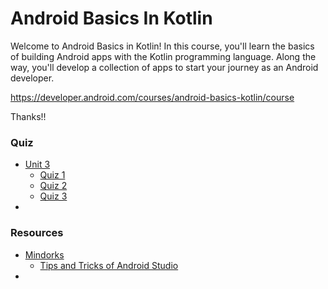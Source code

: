 # Android Basics In Kotlin

Welcome to Android Basics in Kotlin! In this course, you'll learn the basics of building Android apps with the Kotlin programming language. Along the way, you'll develop a collection of apps to start your journey as an Android developer.  

https://developer.android.com/courses/android-basics-kotlin/course

Thanks!!

### Quiz

* [Unit 3]()
    * [Quiz 1](https://github.com/DanyZambrano/AndroidBasicsInKotlin/blob/main/Unit%203%20%7C%20Navigation/3.%20Navigation/Quiz.md)
    * [Quiz 2](https://github.com/DanyZambrano/AndroidBasicsInKotlin/blob/main/Unit%203%20%7C%20Navigation/4.%20Architecture%20Components/Quiz.md)
    * [Quiz 3]()
* 


### Resources

* [Mindorks](https://mindorks.com)
    * [Tips and Tricks of Android Studio](https://blog.mindorks.com/tips-and-tricks-of-android-studio)
* 